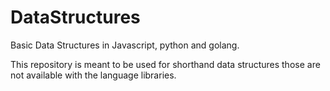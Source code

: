 # DataStructures
Basic Data Structures in Javascript, python and golang.

This repository is meant to be used for shorthand data structures those are not available with the language libraries.
